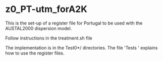# z0_PT-utm_forA2K

This is the set-up of a register file for Portugal to be used with the AUSTAL2000 dispersion model.

Follow instructions in the treatment.sh file

The implementation is in the Test0*/ directories.
The file 'Tests ' explains how to use the register files.
